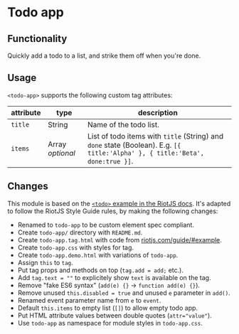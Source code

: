 # Todo app

## Functionality

Quickly add a todo to a list, and strike them off when you're done.

## Usage

`<todo-app>` supports the following custom tag attributes:

| attribute | type | description
| --- | --- | ---
| `title` | String | Name of the todo list.
| `items` | Array *optional* | List of todo items with `title` (String) and `done` state (Boolean). E.g. `[{ title:'Alpha' }, { title:'Beta', done:true }]`.

## Changes

This module is based on the [`<todo>` example in the RiotJS docs](http://riotjs.com/guide/#example). It's adapted to follow the RiotJS Style Guide rules, by making the following changes:

* Renamed to `todo-app` to be custom element spec compliant.
* Create `todo-app/` directory with `README.md`.
* Create `todo-app.tag.html` with code from [riotjs.com/guide/#example](http://riotjs.com/guide/#example).
* Create `todo-app.css` with styles for tag.
* Create `todo-app.demo.html` with variations of `todo-app`.
* Assign `this` to `tag`.
* Put tag props and methods on top (`tag.add = add;` etc.).
* Add `tag.text = ""` to explicitely show `text` is available on the tag.
* Remove "fake ES6 syntax" (`add(e) {}` -> `function add(e) {}`).
* Remove unused `this.disabled = true` and unused `e` parameter in `add()`.
* Renamed event parameter name from `e` to `event`.
* Default `this.items` to empty list (`[]`) to allow empty todo app.
* Put HTML attribute values between double quotes (`attr="value"`).
* Use `todo-app` as namespace for module styles in `todo-app.css`.